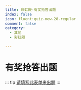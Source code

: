 ```yaml
---
title: 彩虹殿-有奖抢答出题
index: false
icon: fluent:quiz-new-28-regular
comment: false
category:
  - 其他
  - 彩虹殿

---
```


# 有奖抢答出题

::: tip
[请填写此表单来出题](https://forms.office.com/r/qQUqTYSEtK)
:::



